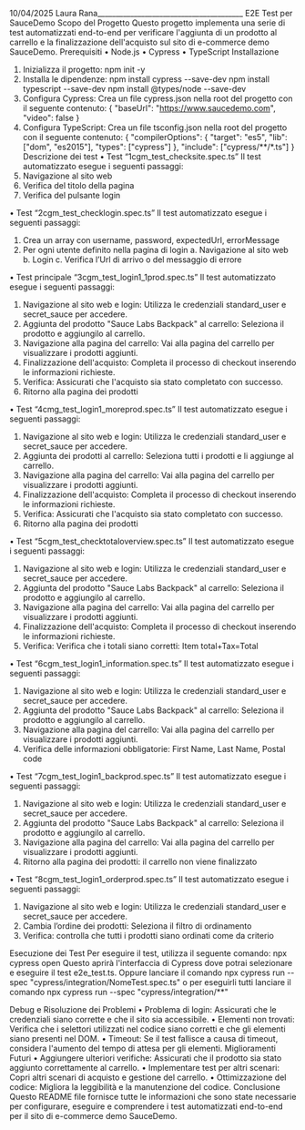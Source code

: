 10/04/2025										Laura Rana________________________________________
E2E Test per SauceDemo
Scopo del Progetto
Questo progetto implementa una serie di test automatizzati end-to-end per verificare l'aggiunta di un prodotto al carrello e la finalizzazione dell'acquisto sul sito di e-commerce demo SauceDemo.
Prerequisiti
•	Node.js
•	Cypress
•	TypeScript
Installazione
1.	Inizializza il progetto:
   npm init -y
2.	Installa le dipendenze:
   npm install cypress --save-dev
   npm install typescript --save-dev
   npm install @types/node --save-dev
3.	Configura Cypress: Crea un file cypress.json nella root del progetto con il seguente contenuto:
   {
     "baseUrl": "https://www.saucedemo.com",
     "video": false
   }
4.	Configura TypeScript: Crea un file tsconfig.json nella root del progetto con il seguente contenuto:
   {
     "compilerOptions": {
       "target": "es5",
       "lib": ["dom", "es2015"],
       "types": ["cypress"]
     },
     "include": ["cypress/**/*.ts"]
   }
Descrizione dei test
•	Test “1cgm_test_checksite.spec.ts”
Il test automatizzato esegue i seguenti passaggi:
1.	Navigazione al sito web 
2.	Verifica del titolo della pagina
3.	Verifica del pulsante login

•	Test “2cgm_test_checklogin.spec.ts”
Il test automatizzato esegue i seguenti passaggi:
1.	Crea un array con username, password, expectedUrl, errorMessage
2.	Per ogni utente definito nella pagina di login 
a.	Navigazione al sito web 
b.	Login
c.	Verifica l’Url di arrivo o del messaggio di errore

•	Test principale “3cgm_test_login1_1prod.spec.ts”
Il test automatizzato esegue i seguenti passaggi:
1.	Navigazione al sito web e login: Utilizza le credenziali standard_user e secret_sauce per accedere.
2.	Aggiunta del prodotto "Sauce Labs Backpack" al carrello: Seleziona il prodotto e aggiungilo al carrello.
3.	Navigazione alla pagina del carrello: Vai alla pagina del carrello per visualizzare i prodotti aggiunti.
4.	Finalizzazione dell'acquisto: Completa il processo di checkout inserendo le informazioni richieste.
5.	Verifica: Assicurati che l'acquisto sia stato completato con successo.
6.	Ritorno alla pagina dei prodotti

•	Test “4cmg_test_login1_moreprod.spec.ts”
Il test automatizzato esegue i seguenti passaggi:
1.	Navigazione al sito web e login: Utilizza le credenziali standard_user e secret_sauce per accedere.
2.	Aggiunta dei prodotti al carrello: Seleziona tutti i prodotti e li aggiunge al carrello.
3.	Navigazione alla pagina del carrello: Vai alla pagina del carrello per visualizzare i prodotti aggiunti.
4.	Finalizzazione dell'acquisto: Completa il processo di checkout inserendo le informazioni richieste.
5.	Verifica: Assicurati che l'acquisto sia stato completato con successo.
6.	Ritorno alla pagina dei prodotti

•	Test “5cgm_test_checktotaloverview.spec.ts”
Il test automatizzato esegue i seguenti passaggi:
1.	Navigazione al sito web e login: Utilizza le credenziali standard_user e secret_sauce per accedere.
2.	Aggiunta del prodotto "Sauce Labs Backpack" al carrello: Seleziona il prodotto e aggiungilo al carrello.
3.	Navigazione alla pagina del carrello: Vai alla pagina del carrello per visualizzare i prodotti aggiunti.
4.	Finalizzazione dell'acquisto: Completa il processo di checkout inserendo le informazioni richieste.
5.	Verifica: Verifica che i totali siano corretti: Item total+Tax=Total

•	Test “6cgm_test_login1_information.spec.ts”
Il test automatizzato esegue i seguenti passaggi:
1.	Navigazione al sito web e login: Utilizza le credenziali standard_user e secret_sauce per accedere.
2.	Aggiunta del prodotto "Sauce Labs Backpack" al carrello: Seleziona il prodotto e aggiungilo al carrello.
3.	Navigazione alla pagina del carrello: Vai alla pagina del carrello per visualizzare i prodotti aggiunti.
4.	Verifica delle informazioni obbligatorie: First Name, Last Name, Postal code

•	Test “7cgm_test_login1_backprod.spec.ts”
Il test automatizzato esegue i seguenti passaggi:
1.	Navigazione al sito web e login: Utilizza le credenziali standard_user e secret_sauce per accedere.
2.	Aggiunta del prodotto "Sauce Labs Backpack" al carrello: Seleziona il prodotto e aggiungilo al carrello.
3.	Navigazione alla pagina del carrello: Vai alla pagina del carrello per visualizzare i prodotti aggiunti.
4.	Ritorno alla pagina dei prodotti: il carrello non viene finalizzato

•	Test “8cgm_test_login1_orderprod.spec.ts”
Il test automatizzato esegue i seguenti passaggi:
1.	Navigazione al sito web e login: Utilizza le credenziali standard_user e secret_sauce per accedere.
2.	Cambia l’ordine dei prodotti: Seleziona il filtro di ordinamento
3.	Verifica: controlla che tutti i prodotti siano ordinati come da criterio


Esecuzione dei Test
Per eseguire il test, utilizza il seguente comando:
npx cypress open
Questo aprirà l'interfaccia di Cypress dove potrai selezionare e eseguire il test e2e_test.ts.
Oppure lanciare il comando
npx cypress run --spec "cypress/integration/NomeTest.spec.ts"
o per eseguirli tutti lanciare il comando
npx cypress run --spec "cypress/integration/**"

Debug e Risoluzione dei Problemi
•	Problema di login: Assicurati che le credenziali siano corrette e che il sito sia accessibile.
•	Elementi non trovati: Verifica che i selettori utilizzati nel codice siano corretti e che gli elementi siano presenti nel DOM.
•	Timeout: Se il test fallisce a causa di timeout, considera l'aumento del tempo di attesa per gli elementi.
Miglioramenti Futuri
•	Aggiungere ulteriori verifiche: Assicurati che il prodotto sia stato aggiunto correttamente al carrello.
•	Implementare test per altri scenari: Copri altri scenari di acquisto e gestione del carrello.
•	Ottimizzazione del codice: Migliora la leggibilità e la manutenzione del codice.
Conclusione
Questo README file fornisce tutte le informazioni che sono state necessarie per configurare, eseguire e comprendere i test automatizzati end-to-end per il sito di e-commerce demo SauceDemo. 
